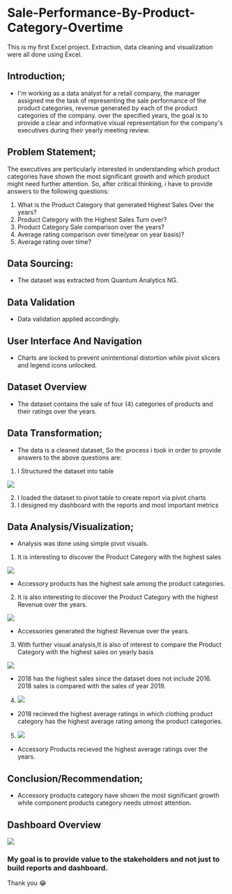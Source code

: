 # Sale-Performance-By-Product-Category-Overtime
This is my first Excel project. Extraction, data cleaning and visualization were all done using Excel.

## Introduction;
- I'm working as a data analyst for a retail company, the manager assigned me the task of representing the sale performance of the product categories, revenue generated by each of the product categories of the company. over the specified years, the goal is to provide a clear and informative visual representation for the company's executives during their yearly meeting review. 

## Problem Statement;
The executives are perticularly interested in understanding which product categories have shown the most  significant growth and which product might need further attention. So, after critical thinking, i have to provide answers to the following questions:
  1. What is the Product Category that generated Highest Sales Over the years?
  2. Product Category with the Highest Sales Turn over?
  3. Product Category Sale comparison over the years?
  4. Average rating comparison over time(year on year basis)?
  5. Average rating over time?

## Data Sourcing:
- The dataset was extracted from Quantum Analytics NG.

## Data Validation 
- Data validation applied accordingly.

## User Interface And Navigation
- Charts are locked to prevent unintentional distortion while pivot slicers and legend icons unlocked.

## Dataset Overview
- The dataset contains the sale of four (4) categories of products and their ratings over the years.
  

## Data Transformation;
- The data is a cleaned dataset, So the process i took in order to provide answers to the above questions are:
1. I Structured the dataset into table
 
 ![](Dataset.PNG)

2. I loaded the dataset to pivot table to create report via pivot charts
3. I designed my dashboard with the reports and most important metrics

## Data Analysis/Visualization;
- Analysis was done using simple pivot visuals.

1. It is interesting to discover the Product Category with the highest sales
 
 ![](Sale_by_product_categories.PNG)

- Accessory products has the highest sale among the product categories.



2. It is also interesting to discover the Product Category with the highest Revenue over the years. 
 
  ![](ProductCat_sales_overtime.PNG)

- Accessories generated the highest Revenue over the years.



3. With further visual analysis,It is also of interest to compare the Product Category with the highest sales on yearly basis
 
  ![](Sales_yr_on_yr.PNG)

- 2018 has the highest sales since the dataset does not include 2016. 2018 sales is compared with the sales of  year 2019.



4. ![](Average_ratings_yr_on_yr.PNG)

- 2018 recieved the highest average ratings in which clothing product category has the highest average rating among the product categories.



5. ![](Average_ratings_overtime.PNG)

- Accessory Products recieved the highest average ratings over the years.


## Conclusion/Recommendation;
- Accessory products category have shown the most  significant growth while component products category needs utmost attention.

## Dashboard Overview

![](Dashboard2.PNG)

### My goal is to provide value to the stakeholders and not just to build reports and dashboard. 

Thank you 😂



